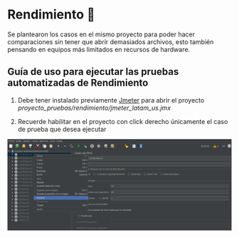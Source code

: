 # Rendimiento :runner:

Se plantearon los casos en el mismo proyecto para poder hacer comparaciones sin tener que abrir demasiados archivos, esto también pensando en equipos más limitados en recursos de hardware. 

## Guía de uso para ejecutar las pruebas automatizadas de Rendimiento

1. Debe tener instalado previamente [Jmeter](https://jmeter.apache.org/) para abrir el proyecto *proyecto_pruebas/rendimiento/jmeter_latam_us.jmx*

2. Recuerde habilitar en el proyecto con click derecho únicamente el caso de prueba que desea ejecutar

![Habilitar Caso de Prueba](./images/enable_case.png)
